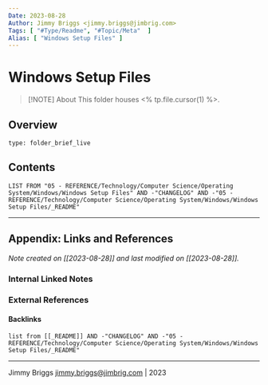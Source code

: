 ```yaml
---
Date: 2023-08-28
Author: Jimmy Briggs <jimmy.briggs@jimbrig.com>
Tags: [ "#Type/Readme", "#Topic/Meta"  ]
Alias: [ "Windows Setup Files" ]
---
```


# Windows Setup Files

> [!NOTE] About
> This folder houses <% tp.file.cursor(1) %>.

## Overview


```ccard
type: folder_brief_live
```
 

## Contents

```dataview
LIST FROM "05 - REFERENCE/Technology/Computer Science/Operating System/Windows/Windows Setup Files" AND -"CHANGELOG" AND -"05 - REFERENCE/Technology/Computer Science/Operating System/Windows/Windows Setup Files/_README"
```

***

## Appendix: Links and References

*Note created on [[2023-08-28]] and last modified on [[2023-08-28]].*

### Internal Linked Notes

### External References

#### Backlinks

```dataview
list from [[_README]] AND -"CHANGELOG" AND -"05 - REFERENCE/Technology/Computer Science/Operating System/Windows/Windows Setup Files/_README"
```


***

Jimmy Briggs <jimmy.briggs@jimbrig.com> | 2023
